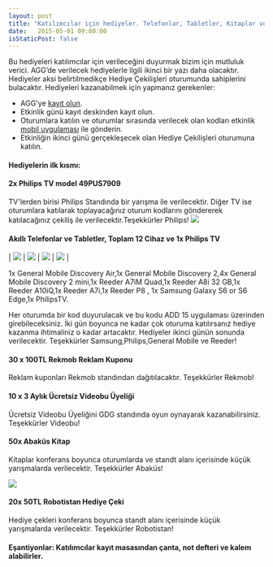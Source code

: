 ```yaml
---
layout: post
title: "Katılımcılar için hediyeler. Telefonlar, Tabletler, Kitaplar ve Eşantiyonlar -Bölüm 1-"
date:   2015-05-01 09:00:00
isStaticPost: false
---
```


Bu hediyeleri katılımcılar için verileceğini duyurmak bizim için mutluluk verici. AGG’de verilecek hediyelerle ilgili ikinci bir yazı daha olacaktır. Hediyeler aksi belirtilmedikçe Hediye Çekilişleri oturumunda sahiplerini bulacaktır. Hediyeleri kazanabilmek için yapmanız gerekenler:

* AGG'ye [kayıt olun](http://www.eventbrite.com/e/android-developer-days-2015-registration-14846274607).
* Etkinlik günü kayıt deskinden kayıt olun.
* Oturumlara katılın ve oturumlar sırasında verilecek olan kodları etkinlik [mobil uygulaması](https://play.google.com/store/apps/details?id=co.fourapps.add) ile gönderin.
* Etkinliğin ikinci günü gerçekleşecek olan Hediye Çekilişleri oturumuna katılın.

#### Hediyelerin ilk kısmı:

#### 2x Philips TV model 49PUS7909

TV'lerden birisi Philips Standında bir yarışma ile verilecektir. Diğer TV ise oturumlara katılarak toplayacağınız oturum kodlarını göndererek katılacağınız çekiliş ile verilecektir.Teşekkürler Philips!
<img class="img-responsive" src="{{ site.baseurl_root }}/img/posts/philips.jpeg" style="max-width: 600px"/>

#### Akıllı Telefonlar ve Tabletler, Toplam 12 Cihaz ve 1x Philips TV

| <img class="img-responsive" src="{{ site.baseurl_root }}/img/posts/samsungs6.png" style="max-width: 200px"/> | <img class="img-responsive" src="{{ site.baseurl_root }}/img/posts/generalmobile.jpg" style="max-width: 200px"/> | <img class="img-responsive" src="{{ site.baseurl_root }}/img/posts/reeder.jpg" style="max-width: 200px"/> | <img class="img-responsive" src="{{ site.baseurl_root }}/img/posts/philips.jpeg" style="max-width: 200px"/> |


1x General Mobile Discovery Air,1x General Mobile Discovery 2,4x General Mobile Discovery 2 mini,1x Reeder A7iM Quad,1x Reeder A8i 32 GB,1x Reeder A10iQ,1x Reeder A7i,1x Reeder P8 , 1x Samsung Galaxy S6 or S6 Edge,1x PhilipsTV.

Her oturumda bir kod duyurulacak ve bu kodu ADD 15 uygulaması üzerinden girebileceksiniz. İki gün boyunca ne kadar çok oturuma katılırsanız hediye kazanma ihtimaliniz o kadar artacaktır.  Hediyeler ikinci günün sonunda verilecektir. Teşekkürler Samsung,Philips,General Mobile ve Reeder!

#### 30 x 100TL Rekmob Reklam Kuponu

Reklam kuponları Rekmob standından dağıtılacaktır. Teşekkürler Rekmob!

#### 10 x 3 Aylık Ücretsiz Videobu Üyeliği

Ücretsiz Videobu Üyeliğini GDG standında oyun oynayarak kazanabilirsiniz. Teşekkürler Videobu!

#### 50x Abaküs Kitap

Kitaplar konferans boyunca oturumlarda ve standt alanı içerisinde küçük yarışmalarda verilecektir. Teşekkürler Abaküs!

<img class="img-responsive" src="{{ site.baseurl_root }}/img/posts/abakuskitap.jpg" style="max-width: 200px"/>

#### 20x 50TL Robotistan Hediye Çeki

Hediye çekleri konferans boyunca standt alanı içerisinde küçük yarışmalarda verilecektir. Teşekkürler Robotistan!

#### Eşantiyonlar: Katılımcılar kayıt masasından çanta, not defteri ve kalem alabilirler. 
